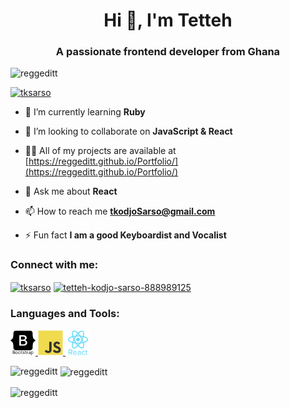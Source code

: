 <h1 align="center">Hi 👋, I'm Tetteh</h1>
<h3 align="center">A passionate frontend developer from Ghana</h3>

<p align="left"> <img src="https://komarev.com/ghpvc/?username=reggeditt&label=Profile%20views&color=0e75b6&style=flat" alt="reggeditt" /> </p>

<p align="left"> <a href="https://twitter.com/tksarso" target="blank"><img src="https://img.shields.io/twitter/follow/tksarso?logo=twitter&style=for-the-badge" alt="tksarso" /></a> </p>

- 🌱 I’m currently learning **Ruby**

- 👯 I’m looking to collaborate on **JavaScript & React**

- 👨‍💻 All of my projects are available at [https://reggeditt.github.io/Portfolio/](https://reggeditt.github.io/Portfolio/)

- 💬 Ask me about **React**

- 📫 How to reach me **tkodjoSarso@gmail.com**

- ⚡ Fun fact **I am a good Keyboardist and Vocalist**

<h3 align="left">Connect with me:</h3>
<p align="left">
<a href="https://twitter.com/tksarso" target="blank"><img align="center" src="https://raw.githubusercontent.com/rahuldkjain/github-profile-readme-generator/master/src/images/icons/Social/twitter.svg" alt="tksarso" height="30" width="40" /></a>
<a href="https://linkedin.com/in/tetteh-kodjo-sarso-888989125" target="blank"><img align="center" src="https://raw.githubusercontent.com/rahuldkjain/github-profile-readme-generator/master/src/images/icons/Social/linked-in-alt.svg" alt="tetteh-kodjo-sarso-888989125" height="30" width="40" /></a>
</p>

<h3 align="left">Languages and Tools:</h3>
<p align="left"> <a href="https://getbootstrap.com" target="_blank" rel="noreferrer"> <img src="https://raw.githubusercontent.com/devicons/devicon/master/icons/bootstrap/bootstrap-plain-wordmark.svg" alt="bootstrap" width="40" height="40"/> </a> <a href="https://developer.mozilla.org/en-US/docs/Web/JavaScript" target="_blank" rel="noreferrer"> <img src="https://raw.githubusercontent.com/devicons/devicon/master/icons/javascript/javascript-original.svg" alt="javascript" width="40" height="40"/> </a> <a href="https://reactjs.org/" target="_blank" rel="noreferrer"> <img src="https://raw.githubusercontent.com/devicons/devicon/master/icons/react/react-original-wordmark.svg" alt="react" width="40" height="40"/> </a> </p>

<p><img align="left" src="https://github-readme-stats.vercel.app/api/top-langs?username=reggeditt&show_icons=true&locale=en&layout=compact" alt="reggeditt" /></p>

<p>&nbsp;<img align="center" src="https://github-readme-stats.vercel.app/api?username=reggeditt&show_icons=true&locale=en" alt="reggeditt" /></p>

<p><img align="center" src="https://github-readme-streak-stats.herokuapp.com/?user=reggeditt&" alt="reggeditt" /></p>
